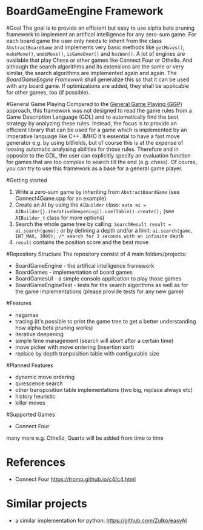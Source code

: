 # BoardGameEngine Framework
#Goal
The goal is to provide an efficient but easy to use alpha beta pruning framework to implement an artifical intelligence for any zero-sum game.
For each board game the user only needs to inherit from the class `AbstractBoardGame` and implements very basic methods like `getMoves()`,
 `makeMove()`, `undoMove()`, `isGameOver()` and `hasWon()`.
 A lot of engines are available that play Chess or other games like Connect Four or Othello. And although the search algorithms and its extensions are the same or very similar,
 the search algorithms are implemented again and again. The *BoardGameEngine Framework* shall generalize this so that it can be used with any board game. If optimizations are added, they shall be applicable for other games, too (if possible).

#General Game Playing
Compared to the [General Game Playing (GGP)](https://en.wikipedia.org/wiki/General_game_playing) approach, this framework was not designed to read the game rules from a Game Description Language (GDL) and to automatically find the best strategy by analyzing these rules. Instead, the focus is to provide an efficient library that can be used for a game which is implemented by an imperative language like C++. IMHO it's essential to have a fast move generator e.g. by using bitfields, but of course this is at the expense of loosing automatic analysing abilities for those rules. Therefore and in opposite to the GDL, the user can explicitly specify an evaluation function for games that are too complex to search till the end (e.g. chess).
Of course, you can try to use this framework as a base for a general game player.

#Getting started
1. Write a zero-sum game by inheriting from `AbstractBoardGame` (see Connect4Game.cpp for an example)
2. Create an AI by using the `AIBuilder` class: `auto ai = AIBuilder{}.iterativeDeepening().useTTable().create();` (see `AIBuilder_t` class for more options)
3. Search the whole game tree by calling: `SearchResult result = ai.search(game);` or by defining a depth and/or a  limit: `ai.search(game, INT_MAX, 3000); /* search for 3 seconds with an infinite depth` 
4. `result` contains the position score and the best move


#Repository Structure
The repository consist of 4 main folders/projects:
- BoardGameEngine - the artifical intelligence framework
- BoardGames - implementation of board games
- BoardGamesUI - a simple console application to play those games
- BoardGameEngineTest - tests for the search algorithms as well as for the game implementations (please provide tests for any new game)

#Features
- negamax 
- tracing (it's possible to print the game tree to get a better understanding how alpha beta pruning works)
- iterative deepening
- simple time management (search will abort after a certain time)
- move picker with move ordering (insertion sort)
- replace by depth tranposition table with configurable size

#Planned Features
- dynamic move ordering
- quiescence search
- other transposition table implementations (two big, replace always etc)
- history heuristic
- killer moves

#Supported Games
- Connect Four 

many more e.g. Othello, Quarto will be added from time to time

# References
- Connect Four https://tromp.github.io/c4/c4.html

# Similar projects
- a similar implementation for python: https://github.com/Zulko/easyAI
